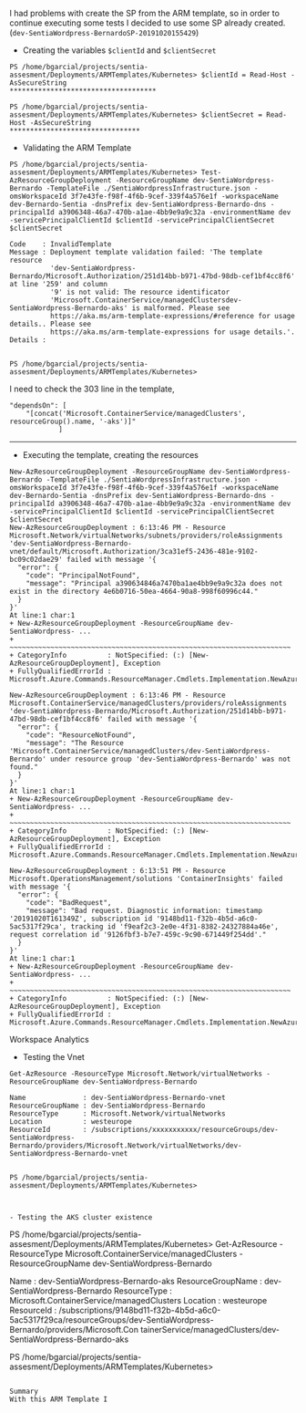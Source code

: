 I had problems with create the SP from the ARM template, so in order to continue executing some tests
I decided to use some SP already created. (`dev-SentiaWordpress-BernardoSP-20191020155429`) 


- Creating the variables `$clientId` and `$clientSecret`

```
PS /home/bgarcial/projects/sentia-assesment/Deployments/ARMTemplates/Kubernetes> $clientId = Read-Host -AsSecureString
************************************
```

```
PS /home/bgarcial/projects/sentia-assesment/Deployments/ARMTemplates/Kubernetes> $clientSecret = Read-Host -AsSecureString                                 
********************************
```


- Validating the ARM Template

```
PS /home/bgarcial/projects/sentia-assesment/Deployments/ARMTemplates/Kubernetes> Test-AzResourceGroupDeployment -ResourceGroupName dev-SentiaWordpress-Bernardo -TemplateFile ./SentiaWordpressInfrastructure.json -omsWorkspaceId 3f7e43fe-f98f-4f6b-9cef-339f4a576e1f -workspaceName dev-Bernardo-Sentia -dnsPrefix dev-SentiaWordpress-Bernardo-dns -principalId a3906348-46a7-470b-a1ae-4bb9e9a9c32a -environmentName dev -servicePrincipalClientId $clientId -servicePrincipalClientSecret $clientSecret

Code    : InvalidTemplate
Message : Deployment template validation failed: 'The template resource 
          'dev-SentiaWordpress-Bernardo/Microsoft.Authorization/251d14bb-b971-47bd-98db-cef1bf4cc8f6' at line '259' and column 
          '9' is not valid: The resource identificator 
          'Microsoft.ContainerService/managedClustersdev-SentiaWordpress-Bernardo-aks' is malformed. Please see 
          https://aka.ms/arm-template-expressions/#reference for usage details.. Please see 
          https://aka.ms/arm-template-expressions for usage details.'.
Details : 


PS /home/bgarcial/projects/sentia-assesment/Deployments/ARMTemplates/Kubernetes> 

```
I need to check the 303 line in the template, 
```
"dependsOn": [
    "[concat('Microsoft.ContainerService/managedClusters', resourceGroup().name, '-aks')]"
            ]    
```

---

- Executing the template, creating the resources

```
New-AzResourceGroupDeployment -ResourceGroupName dev-SentiaWordpress-Bernardo -TemplateFile ./SentiaWordpressInfrastructure.json -omsWorkspaceId 3f7e43fe-f98f-4f6b-9cef-339f4a576e1f -workspaceName dev-Bernardo-Sentia -dnsPrefix dev-SentiaWordpress-Bernardo-dns -principalId a3906348-46a7-470b-a1ae-4bb9e9a9c32a -environmentName dev -servicePrincipalClientId $clientId -servicePrincipalClientSecret $clientSecret 
New-AzResourceGroupDeployment : 6:13:46 PM - Resource Microsoft.Network/virtualNetworks/subnets/providers/roleAssignments 'dev-SentiaWordpress-Bernardo-vnet/default/Microsoft.Authorization/3ca31ef5-2436-481e-9102-bc09c02dae29' failed with message '{
  "error": {
    "code": "PrincipalNotFound",
    "message": "Principal a390634846a7470ba1ae4bb9e9a9c32a does not exist in the directory 4e6b0716-50ea-4664-90a8-998f60996c44."
  }
}'
At line:1 char:1
+ New-AzResourceGroupDeployment -ResourceGroupName dev-SentiaWordpress- ...
+ ~~~~~~~~~~~~~~~~~~~~~~~~~~~~~~~~~~~~~~~~~~~~~~~~~~~~~~~~~~~~~~~~~~~~~
+ CategoryInfo          : NotSpecified: (:) [New-AzResourceGroupDeployment], Exception
+ FullyQualifiedErrorId : Microsoft.Azure.Commands.ResourceManager.Cmdlets.Implementation.NewAzureResourceGroupDeploymentCmdlet
 
New-AzResourceGroupDeployment : 6:13:46 PM - Resource Microsoft.ContainerService/managedClusters/providers/roleAssignments 'dev-SentiaWordpress-Bernardo/Microsoft.Authorization/251d14bb-b971-47bd-98db-cef1bf4cc8f6' failed with message '{
  "error": {
    "code": "ResourceNotFound",
    "message": "The Resource 'Microsoft.ContainerService/managedClusters/dev-SentiaWordpress-Bernardo' under resource group 'dev-SentiaWordpress-Bernardo' was not found."
  }
}'
At line:1 char:1
+ New-AzResourceGroupDeployment -ResourceGroupName dev-SentiaWordpress- ...
+ ~~~~~~~~~~~~~~~~~~~~~~~~~~~~~~~~~~~~~~~~~~~~~~~~~~~~~~~~~~~~~~~~~~~~~
+ CategoryInfo          : NotSpecified: (:) [New-AzResourceGroupDeployment], Exception
+ FullyQualifiedErrorId : Microsoft.Azure.Commands.ResourceManager.Cmdlets.Implementation.NewAzureResourceGroupDeploymentCmdlet
 
New-AzResourceGroupDeployment : 6:13:51 PM - Resource Microsoft.OperationsManagement/solutions 'ContainerInsights' failed with message '{
  "error": {
    "code": "BadRequest",
    "message": "Bad request. Diagnostic information: timestamp '20191020T161349Z', subscription id '9148bd11-f32b-4b5d-a6c0-5ac5317f29ca', tracking id 'f9eaf2c3-2e0e-4f31-8382-24327884a46e', request correlation id '9126fbf3-b7e7-459c-9c90-671449f254dd'."
  }
}'
At line:1 char:1
+ New-AzResourceGroupDeployment -ResourceGroupName dev-SentiaWordpress- ...
+ ~~~~~~~~~~~~~~~~~~~~~~~~~~~~~~~~~~~~~~~~~~~~~~~~~~~~~~~~~~~~~~~~~~~~~
+ CategoryInfo          : NotSpecified: (:) [New-AzResourceGroupDeployment], Exception
+ FullyQualifiedErrorId : Microsoft.Azure.Commands.ResourceManager.Cmdlets.Implementation.NewAzureResourceGroupDeploymentCmdlet
```


Workspace Analytics


- Testing the Vnet

```
Get-AzResource -ResourceType Microsoft.Network/virtualNetworks -ResourceGroupName dev-SentiaWordpress-Bernardo        

Name              : dev-SentiaWordpress-Bernardo-vnet
ResourceGroupName : dev-SentiaWordpress-Bernardo
ResourceType      : Microsoft.Network/virtualNetworks
Location          : westeurope
ResourceId        : /subscriptions/xxxxxxxxxxx/resourceGroups/dev-SentiaWordpress-Bernardo/providers/Microsoft.Network/virtualNetworks/dev-SentiaWordpress-Bernardo-vnet


PS /home/bgarcial/projects/sentia-assesment/Deployments/ARMTemplates/Kubernetes>



- Testing the AKS cluster existence
```
PS /home/bgarcial/projects/sentia-assesment/Deployments/ARMTemplates/Kubernetes> Get-AzResource -ResourceType Microsoft.ContainerService/managedClusters -ResourceGroupName dev-SentiaWordpress-Bernardo

Name              : dev-SentiaWordpress-Bernardo-aks
ResourceGroupName : dev-SentiaWordpress-Bernardo
ResourceType      : Microsoft.ContainerService/managedClusters
Location          : westeurope
ResourceId        : /subscriptions/9148bd11-f32b-4b5d-a6c0-5ac5317f29ca/resourceGroups/dev-SentiaWordpress-Bernardo/providers/Microsoft.Con
                    tainerService/managedClusters/dev-SentiaWordpress-Bernardo-aks


PS /home/bgarcial/projects/sentia-assesment/Deployments/ARMTemplates/Kubernetes> 
```

Summary
With this ARM Template I 